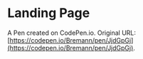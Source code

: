# Landing Page

A Pen created on CodePen.io. Original URL: [https://codepen.io/Bremann/pen/JjdGpGj](https://codepen.io/Bremann/pen/JjdGpGj).


